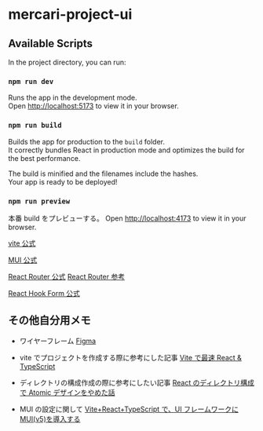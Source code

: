 # mercari-project-ui

## Available Scripts

In the project directory, you can run:

### `npm run dev`

Runs the app in the development mode.\
Open [http://localhost:5173](http://localhost:5173) to view it in your browser.

### `npm run build`

Builds the app for production to the `build` folder.\
It correctly bundles React in production mode and optimizes the build for the best performance.

The build is minified and the filenames include the hashes.\
Your app is ready to be deployed!

### `npm run preview`

本番 build をプレビューする。
Open [http://localhost:4173](http://localhost:4173) to view it in your browser.

[vite 公式](https://ja.vitejs.dev/)

[MUI 公式](https://mui.com/)

[React Router 公式](https://reactrouter.com/en/main)
[React Router 参考](https://reffect.co.jp/react/react-router-6)

[React Hook Form 公式](https://react-hook-form.com/)

## その他自分用メモ

- ワイヤーフレーム
  [Figma](https://www.figma.com/file/zV1QQJcJJGnTrGTiVAcYgI/%E3%83%95%E3%83%AA%E3%83%9E%E3%82%A2%E3%83%97%E3%83%AA%E7%A4%BE%E5%86%85%E3%82%B5%E3%83%BC%E3%83%93%E3%82%B9?node-id=0%3A1&t=NyiUUJYhgqUO8s5B-0)

- vite でプロジェクトを作成する際に参考にした記事
  [Vite で最速 React & TypeScript](https://zenn.dev/sprout2000/articles/98145cf2a807b1)

- ディレクトリの構成作成の際に参考にしたい記事
  [React のディレクトリ構成で Atomic デザインをやめた話](https://zenn.dev/brachio_takumi/articles/2ab9ef9fbe4159)

- MUI の設定に関して
  [Vite+React+TypeScript で、UI フレームワークに MUI(v5)を導入する](https://zenn.dev/longbridge/articles/bba17785710c1a)
